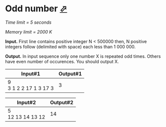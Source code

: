 # Odd number [⬀](http://acm.mipt.ru/judge/problems.pl?problem=027&lang=en)

_Time limit = 5 seconds_

_Memory limit = 2000 K_

**Input.** First line contains positive integer N < 500000 then, N positive integers follow (delimited with space) each less than 1 000 000.

**Output.**  In input sequence only one number X is repeated odd times. Others have even number of occurences. You should output X.


| Input#1                    |  Output#1 |
|----------------------------|-----------|
| 9<br/> 3 1 2 2 17 1 3 17 3 | 3         |

| Input#2                    |  Output#2 |
|----------------------------|-----------|
| 5<br/> 12 13 14 13 12      | 14        |
